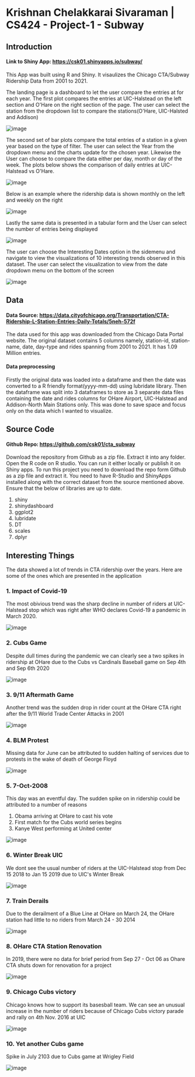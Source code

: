 # Krishnan Chelakkarai Sivaraman |  CS424 - Project-1 - Subway  

## Introduction
#### Link to Shiny App: <https://csk01.shinyapps.io/subway/> 

This App was built using R and Shiny. It visaulizes the Chicago CTA/Subway Ridership Data from 2001 to 2021.  

The landing page is a dashboard to let the user compare the entries at for each year. The first plot compares the entries at UIC-Halstead on the left section and O'Hare on the right section of the page. The user can select the station from the dropdown list to compare the stations(O'Hare, UIC-Halsted and Addison)

![image](https://user-images.githubusercontent.com/90429287/153977671-aad2b0b7-a738-45b1-8039-e1e4817dce4e.png)


The second set of bar plots compare the total entries of a station in a given year based on the type of filter. The user can select the Year from the dropdown menu and the charts update for the chosen year. Likewise the User can choose to compare the data either per day, month or day of the week.
The plots below shows the comparison of daily entries at UIC-Halstead vs O'Hare.

![image](https://user-images.githubusercontent.com/90429287/153977724-c9a6670d-72e7-4e35-911c-2e35e60e4dac.png)


Below is an example where the ridership data is shown monthly on the left and weekly on the right 

![image](https://user-images.githubusercontent.com/90429287/153978232-c27950a8-9f95-437a-bc55-8e9903141f95.png)

Lastly the same data is presented in a tabular form and the User can select the number of entries being displayed

![image](https://user-images.githubusercontent.com/90429287/153978517-68b58c13-27b4-45cd-8747-68fa6bf8ba9d.png)


The user can choose the Interesting Dates option in the sidemenu and navigate to view the visualizations of 10 interesting trends observed in this dataset. The user can select the visualization to view from the date dropdown menu on the bottom of the screen

![image](https://user-images.githubusercontent.com/90429287/153979109-00be925c-49e0-4eba-81f4-3f1633dac54d.png)



  
## Data
#### Data Source: <https://data.cityofchicago.org/Transportation/CTA-Ridership-L-Station-Entries-Daily-Totals/5neh-572f>
The data used for this app was downloaded from the Chicago Data Portal website. The original dataset contains 5 columns namely, station-id, station-name, date, day-type and rides spanning from 2001 to 2021. It has 1.09 Million entries.

#### Data preprocessing
Firstly the original data was loaded into a dataframe and then the date was converted to a R friendly format(yyyy-mm-dd) using lubridate library. Then the dataframe was split into 3 dataframes to store as 3 separate data files containing the date and rides columns for OHare Airport, UIC-Halstead and Addison-North Main Stations only. This was done to save space and focus only on the data which I wanted to visualize.  
 
## Source Code
#### Github Repo: <https://github.com/csk01/cta_subway>
Download the repository from Github as a zip file. Extract it into any folder. Open the R code on R studio. You can run it either locally or publish it on Shiny apps.
To run this project you need to download the repo form Github as a zip file and extract it. You need to have R-Studio and ShinyApps installed along with the correct dataset from the source mentioned above. 
Ensure that the below of libraries are up to date.
1. shiny
2. shinydashboard 
3. ggplot2
4. lubridate
5. DT
6. scales
7. dplyr

## Interesting Things
The data showed a lot of trends in CTA ridership over the years. Here are some of the ones which are presented in the application

### 1. Impact of Covid-19 
The most obivious trend was the sharp decline in number of riders at UIC-Halstead stop which was right after WHO declares Covid-19 a pandemic in March 2020.


![image](https://user-images.githubusercontent.com/90429287/153971447-8a99ad46-bf23-4a35-a9bd-46d6ffa91260.png)

### 2. Cubs Game 
Despite dull times during the pandemic we can clearly see a two spikes in ridership at OHare due to the Cubs vs Cardinals Baseball game on Sep 4th and Sep 6th 2020

![image](https://user-images.githubusercontent.com/90429287/153971668-10441a69-cc9d-4c2d-8b8e-0750bff409e9.png)

### 3. 9/11 Aftermath Game 
Another trend was the sudden drop in rider count at the OHare CTA right after the 9/11 World Trade Center Attacks in 2001

![image](https://user-images.githubusercontent.com/90429287/153972326-7e949056-2d94-4ced-8444-b2674e95d60b.png)

### 4. BLM Protest 
Missing data for June can be attributed to sudden halting of services due to protests in the wake of death of George Floyd

![image](https://user-images.githubusercontent.com/90429287/153972569-629c4d1d-a25e-497e-82ec-e8d792d54a77.png)

### 5. 7-Oct-2008 
This day was an eventful day. The sudden spike on in ridership could be attributed to a number of reasons 
1. Obama arriving at OHare to cast his vote
2. First match for the Cubs world series begins
3. Kanye West performing at United center 

![image](https://user-images.githubusercontent.com/90429287/153972819-9bb50318-ad82-4698-95e2-8a471ae3b029.png)

### 6. Winter Break UIC
We dont see the usual number of riders at the UIC-Halstead stop from Dec 15 2018 to Jan 15 2019 due to UIC's Winter Break

![image](https://user-images.githubusercontent.com/90429287/153973056-d0550408-243f-4f55-a691-6608f64bda7b.png)

### 7. Train Derails 
Due to the derailment of a Blue Line at OHare on March 24, the OHare station had little to no riders from March 24 - 30 2014

![image](https://user-images.githubusercontent.com/90429287/153973219-c23c95d8-62f1-41c4-b682-a74099814b2a.png)

### 8. OHare CTA Station Renovation
In 2019, there were no data for brief period from Sep 27 - Oct 06 as Ohare CTA shuts down for renovation for a project

![image](https://user-images.githubusercontent.com/90429287/153973739-fef6df6f-35cf-4966-953e-2a9bb8de130e.png)

### 9. Chicago Cubs victory
Chicago knows how to support its basesball team. We can see an unusual increase in the number of riders because of Chicago Cubs victory parade and rally on 4th Nov. 2016 at UIC

![image](https://user-images.githubusercontent.com/90429287/153973844-6e8e514d-88a5-469f-a16c-9b96895eec61.png)

### 10. Yet another Cubs game
Spike in July 2103 due to Cubs game at Wrigley Field

![image](https://user-images.githubusercontent.com/90429287/153974630-4dc60252-99f1-4dbb-8c90-fe1b69db99b7.png)



